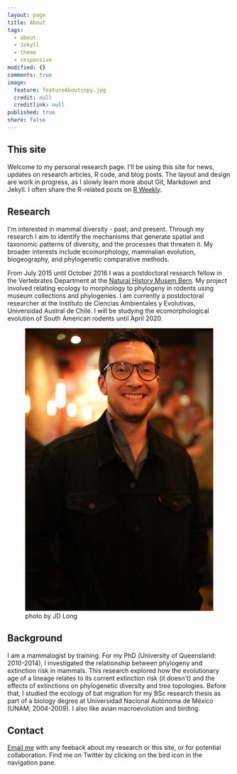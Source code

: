 ```yaml
---
layout: page
title: About
tags: 
  - about
  - Jekyll
  - theme
  - responsive
modified: {}
comments: true
image: 
  feature: featureAboutcopy.jpg
  credit: null
  creditlink: null
published: true
share: false
---
```




## This site
Welcome to my personal research page. I'll be using this site for news, updates on research articles, R code, and blog posts. The layout and design are work in progress, as I slowly learn more about Git, Markdown and Jekyll. I often share the R-related posts on [R Weekly](https://rweekly.org).

## Research

I'm interested in mammal diversity - past, and present. Through my research I aim to identify the mechanisms that generate spatial and taxonomic patterns of diversity, and the processes that threaten it. My broader interests include ecomorphology, mammalian evolution, biogeography, and phylogenetic comparative methods. 

From July 2015 until October 2016 I was a postdoctoral research fellow in the Vertebrates Department at the [Natural History Musem Bern](https://www.nmbe.ch/en). My project involved relating ecology to morphology to phylogeny in rodents using museum collections and phylogenies. I am currently a postdoctoral researcher at the Instituto de Ciencias Ambientales y Evolutivas, Universidad Austral de Chile. I will be studying the ecomorphological evolution of South American rodents until April 2020.

<figure>
    <a href="/images/luisdrst.jpg"><img src="/images/luisdrst.jpg"></a>
        <figcaption>photo by JD Long</figcaption>
</figure>

## Background

I am a mammalogist by training. For my PhD (University of Queensland: 2010-2014), I investigated the relationship between phylogeny and extinction risk in mammals. This research explored how the evolutionary age of a lineage relates to its current extinction risk (it doesn't) and the effects of extinctions on phylogenetic diversity and tree topologies. Before that, I studied the ecology of bat migration for my BSc research thesis as part of a biology degree at Universidad Nacional Autónoma de México (UNAM; 2004-2009). I also like avian macroevolution and birding.

## Contact 

[Email me](mailto:luisd@ciencias.unam.mx) with any feeback about my research or this site, or for potential collaboration. Find me on Twitter by clicking on the bird icon in the navigation pane.

